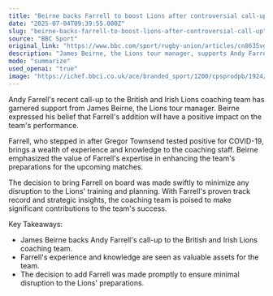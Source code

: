```yaml
---
title: "Beirne backs Farrell to boost Lions after controversial call-up"
date: "2025-07-04T09:39:55.000Z"
slug: "beirne-backs-farrell-to-boost-lions-after-controversial-call-up"
source: "BBC Sport"
original_link: "https://www.bbc.com/sport/rugby-union/articles/cn8635vg4z3o"
description: "James Beirne, the Lions tour manager, supports Andy Farrell's addition to the coaching team, citing his expertise and positive impact on performance. Farrell's quick inclusion, following Gregor Townsend's absence due to COVID-19, is seen as a strategic move to enhance the team's preparations for upcoming matches. With Farrell's proven track record and strategic insights, the coaching team is expected to make significant contributions to the Lions' success."
mode: "summarize"
used_openai: "true"
image: "https://ichef.bbci.co.uk/ace/branded_sport/1200/cpsprodpb/1924/live/70c31d20-58b7-11f0-b5c5-012c5796682d.jpg"
---
```


Andy Farrell's recent call-up to the British and Irish Lions coaching team has garnered support from James Beirne, the Lions tour manager. Beirne expressed his belief that Farrell's addition will have a positive impact on the team's performance.

Farrell, who stepped in after Gregor Townsend tested positive for COVID-19, brings a wealth of experience and knowledge to the coaching staff. Beirne emphasized the value of Farrell's expertise in enhancing the team's preparations for the upcoming matches.

The decision to bring Farrell on board was made swiftly to minimize any disruption to the Lions' training and planning. With Farrell's proven track record and strategic insights, the coaching team is poised to make significant contributions to the team's success.

Key Takeaways:
- James Beirne backs Andy Farrell's call-up to the British and Irish Lions coaching team.
- Farrell's experience and knowledge are seen as valuable assets for the team.
- The decision to add Farrell was made promptly to ensure minimal disruption to the Lions' preparations.